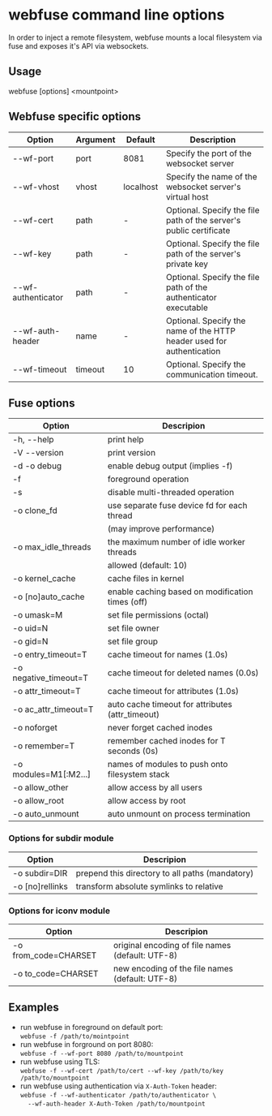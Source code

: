 # webfuse command line options

In order to inject a remote filesystem, webfuse mounts a local
filesystem via fuse and exposes it's API via websockets.

## Usage

 webfuse [options] &lt;mountpoint&gt;

## Webfuse specific options

| Option       | Argument | Default   | Description |
| ------------ | -------- | --------- | ----------- |
| --wf-port    | port     | 8081      | Specify the port of the websocket server |
| --wf-vhost   | vhost    | localhost | Specify the name of the websocket server's virtual host |
| --wf-cert    | path     | -         | Optional. Specify the file path of the server's public certificate |
| --wf-key     | path     | -         | Optional. Specify the file path of the server's private key |
| --wf- authenticator | path | -      | Optional. Specify the file path of the authenticator executable |
| --wf-auth-header | name | -         | Optional. Specify the name of the HTTP header used for authentication |
| --wf-timeout | timeout  | 10        | Optional. Specify the communication timeout. |

## Fuse options

| Option                | Descripion |
| --------------------- | ---------- |
| -h, --help            | print help |
| -V   --version        | print version |
| -d   -o debug         | enable debug output (implies -f) |
| -f                    | foreground operation |
| -s                    | disable multi-threaded operation |
| -o clone_fd           | use separate fuse device fd for each thread |
|                       | (may improve performance) |
| -o max_idle_threads   | the maximum number of idle worker threads |
|                       | allowed (default: 10) |
| -o kernel_cache       | cache files in kernel |
| -o [no]auto_cache     | enable caching based on modification times (off) |
| -o umask=M            | set file permissions (octal) |
| -o uid=N              | set file owner |
| -o gid=N              | set file group |
| -o entry_timeout=T    | cache timeout for names (1.0s) |
| -o negative_timeout=T | cache timeout for deleted names (0.0s) |
| -o attr_timeout=T     | cache timeout for attributes (1.0s) |
| -o ac_attr_timeout=T  | auto cache timeout for attributes (attr_timeout) |
| -o noforget           | never forget cached inodes |
| -o remember=T         | remember cached inodes for T seconds (0s) |
| -o modules=M1[:M2...] | names of modules to push onto filesystem stack |
| -o allow_other        | allow access by all users |
| -o allow_root         | allow access by root |
| -o auto_unmount       | auto unmount on process termination |

### Options for subdir module

| Option                | Descripion |
| --------------------- | ---------- |
| -o subdir=DIR         | prepend this directory to all paths (mandatory) |
| -o [no]rellinks	    | transform absolute symlinks to relative |

### Options for iconv module

| Option                | Descripion |
| --------------------- | ---------- |
| -o from_code=CHARSET  | original encoding of file names (default: UTF-8) |
| -o to_code=CHARSET    | new encoding of the file names (default: UTF-8) |

## Examples

- run webfuse in foreground on default port:  
  `webfuse -f /path/to/mointpoint`
- run webfuse in forground on port 8080:  
  `webfuse -f --wf-port 8080 /path/to/mountpoint`
- run webfuse using TLS:  
  `webfuse -f --wf-cert /path/to/cert --wf-key /path/to/key /path/to/mountpoint`
- run webfuse using authentication via `X-Auth-Token` header:  
  `webfuse -f --wf-authenticator /path/to/authenticator \`  
  `  --wf-auth-header X-Auth-Token /path/to/mountpoint`
